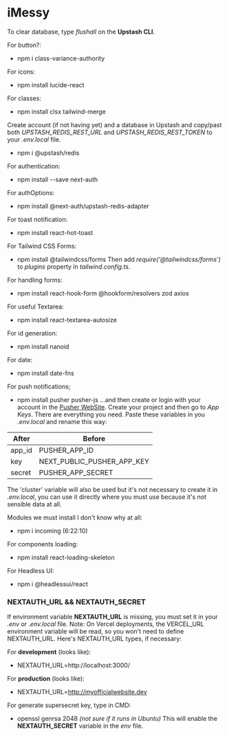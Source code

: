 # iMessy

To clear database, type *flushall* on the **Upstash CLI**.

For button?:
- npm i class-variance-authority

For icons:
- npm install lucide-react

For classes:
- npm install clsx tailwind-merge

Create account (if not having yet) and a database in Upstash and copy/past both *UPSTASH_REDIS_REST_URL* and *UPSTASH_REDIS_REST_TOKEN* to your *.env.local* file.
- npm i @upstash/redis

For authentication:
- npm install --save next-auth

For authOptions:
- npm install @next-auth/upstash-redis-adapter

For toast notification:
- npm install react-hot-toast

For Tailwind CSS Forms:
- npm install @tailwindcss/forms
Then add *require('@tailwindcss/forms')* to *plugins* property in *tailwind.config.ts*.

For handling forms:
- npm install react-hook-form @hookform/resolvers zod axios

For useful Textarea:
- npm install react-textarea-autosize

For id generation:
- npm install nanoid

For date:
- npm install date-fns
 
For push notifications;
- npm install pusher pusher-js
...and then create or login with your account in the [Pusher WebSite](https://pusher.com). Create your project and then go to *App Keys*. There are everything you need. Paste these variables in you *.env.local* and rename this way:

| After | Before |
| -------- | ------- |
| app_id | PUSHER_APP_ID |
| key | NEXT_PUBLIC_PUSHER_APP_KEY |
| secret | PUSHER_APP_SECRET |

The 'cluster' variable will also be used but it's not necessary to create it in *.env.local*, you can use it directly where you must use because it's not sensible data at all.

Modules we must install I don't know why at all:
- npm i incoming (6:22:10)

For components loading:
- npm install react-loading-skeleton

For Headless UI:
- npm i @headlessui/react

### NEXTAUTH_URL && NEXTAUTH_SECRET
If environment variable **NEXTAUTH_URL** is missing, you must set it in your *.env* or *.env.local* file. Note: On Vercel deployments, the VERCEL_URL environment variable will be read, so you won't need to define NEXTAUTH_URL.
Here's NEXTAUTH_URL types, if necessary:

For **development** (looks like):
- NEXTAUTH_URL=http://localhost:3000/

For **production** (looks like):
- NEXTAUTH_URL=http://myofficialwebsite.dev

For generate supersecret key, type in CMD:
- openssl genrsa 2048 *(not sure if it runs in Ubuntu)*
This will enable the **NEXTAUTH_SECRET** variable in the *env* file.
